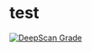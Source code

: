 # test

[![DeepScan Grade](http://dev.deepscan.io:5012/api/projects/172/branches/71/badge/grade.svg)](http://dev.deepscan.io:5001/lite/#view=project&pid=172&bid=71)
